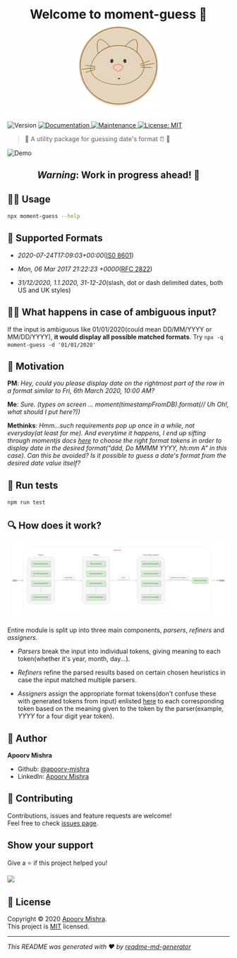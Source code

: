 <h1 align="center">Welcome to moment-guess 👋<br> <img src="./logo.png" /></h1>
<p>
  <img alt="Version" src="https://img.shields.io/badge/version-1.0.6-blue.svg?cacheSeconds=2592000" />
  <a href="https://github.com/apoorv-mishra/moment-guess#readme" target="_blank">
    <img alt="Documentation" src="https://img.shields.io/badge/documentation-yes-brightgreen.svg" />
  </a>
  <a href="https://github.com/apoorv-mishra/moment-guess/graphs/commit-activity" target="_blank">
    <img alt="Maintenance" src="https://img.shields.io/badge/Maintained%3F-yes-green.svg" />
  </a>
  <a href="https://github.com/apoorv-mishra/moment-guess/blob/master/LICENSE" target="_blank">
    <img alt="License: MIT" src="https://img.shields.io/github/license/apoorv-mishra/moment-guess" />
  </a>
</p>

> :tada: A utility package for guessing date's format :alarm_clock: :raised_hands:

<img alt="Demo" src="https://imgur.com/nso1TQ4.gif" />

<h2 align="center"><em>Warning</em>: Work in progress ahead! 🚧</h3>

## 👨‍💻 Usage
```sh
npx moment-guess --help
```
## 🙌 Supported Formats
- *2020-07-24T17:09:03+00:00*([IS0 8601](https://en.wikipedia.org/wiki/ISO_8601))

- *Mon, 06 Mar 2017 21:22:23 +0000*([RFC 2822](https://tools.ietf.org/html/rfc2822#section-3.3))

- *31/12/2020, 1.1.2020, 31-12-20*(slash, dot or dash delimited dates, both US and UK styles)

## 🤷‍♀️ What happens in case of ambiguous input?
If the input is ambiguous like 01/01/2020(could mean DD/MM/YYYY or MM/DD/YYYY), **it would display all possible matched formats**. Try `npx -q moment-guess -d '01/01/2020'`

## :thinking: Motivation

**PM**: *Hey, could you please display date on the rightmost part of the row in a format similar to Fri, 6th March 2020, 10:00 AM?*

**Me**: *Sure. (types on screen ... moment(timestampFromDB).format(// Uh Oh!, what should I put here?))*

**Methinks**: *Hmm...such requirements pop up once in a while, not everyday(at least for me). And everytime it happens, I end up sifting through momentjs docs [here](https://momentjs.com/docs/#/displaying/) to choose the right format tokens in order to display date in the desired format("ddd, Do MMMM YYYY, hh:mm A" in this case). Can this be avoided? Is it possible to guess a date's format from the desired date value itself?*

## :hammer: Run tests

```sh
npm run test
```

## :mag: How does it work?
<img src="./design.png"/>

Entire module is split up into three main components, _parsers_, _refiners_ and _assigners_.

* _Parsers_ break the input into individual tokens, giving meaning to each token(whether it's year, month, day...).

* _Refiners_ refine the parsed results based on certain chosen heuristics in case the input matched multiple parsers.

* _Assigners_ assign the appropriate format tokens(don't confuse these with generated tokens from input) enlisted [here](https://momentjs.com/docs/#/displaying/) to each corresponding token based on the meaning given to the token by the parser(example, *YYYY* for a four digit year token).

## :man: Author

**Apoorv Mishra**

* Github: [@apoorv-mishra](https://github.com/apoorv-mishra)
* LinkedIn: [Apoorv Mishra](https://www.linkedin.com/in/apoorv-mishra-76a06249/)

## 🤝 Contributing

Contributions, issues and feature requests are welcome!<br />Feel free to check [issues page](https://github.com/apoorv-mishra/moment-guess/issues). 

## Show your support

Give a ⭐️ if this project helped you!

<a href="https://www.patreon.com/apoorvmishra">
  <img src="https://c5.patreon.com/external/logo/become_a_patron_button@2x.png" width="160">
</a>

## 📝 License

Copyright © 2020 [Apoorv Mishra](https://github.com/apoorv-mishra).<br />
This project is [MIT](https://github.com/apoorv-mishra/moment-guess/blob/master/LICENSE) licensed.

***
_This README was generated with ❤️ by [readme-md-generator](https://github.com/kefranabg/readme-md-generator)_
